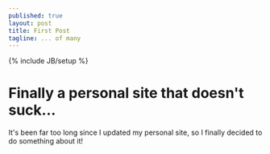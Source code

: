 ```yaml
---
published: true
layout: post
title: First Post
tagline: ... of many
---
```


{% include JB/setup %}

# Finally a personal site that doesn't suck...

It's been far too long since I updated my personal site, so I finally decided to do something about it!

